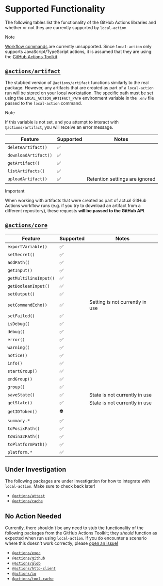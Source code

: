 # Supported Functionality

The following tables list the functionality of the GitHub Actions libraries and
whether or not they are currently supported by `local-action`.

> [!NOTE]
>
> [Workflow commands](https://docs.github.com/en/actions/using-workflows/workflow-commands-for-github-actions)
> are currently unsupported. Since `local-action` only supports
> JavaScript/TypeScript actions, it is assumed that they are using the
> [GitHub Actions Toolkit](https://github.com/actions/toolkit).

## [`@actions/artifact`](https://github.com/actions/toolkit/blob/main/packages/artifact/README.md)

The stubbed version of `@actions/artifact` functions similarly to the real
package. However, any artifacts that are created as part of a `local-action` run
will be stored on your local workstation. The specific path must be set using
the `LOCAL_ACTION_ARTIFACT_PATH` environment variable in the `.env` file passed
to the `local-action` command.

> [!NOTE]
>
> If this variable is not set, and you attempt to interact with
> `@actions/artifact`, you will receive an error message.

| Feature              | Supported          | Notes                          |
| -------------------- | ------------------ | ------------------------------ |
| `deleteArtifact()`   | :white_check_mark: |                                |
| `downloadArtifact()` | :white_check_mark: |                                |
| `getArtifact()`      | :white_check_mark: |                                |
| `listArtifacts()`    | :white_check_mark: |                                |
| `uploadArtifact()`   | :white_check_mark: | Retention settings are ignored |

> [!IMPORTANT]
>
> When working with artifacts that were created as part of actual GitHub Actions
> workflow runs (e.g. if you try to download an artifact from a different
> repository), these requests **will be passed to the GitHub API**.

## [`@actions/core`](https://github.com/actions/toolkit/blob/main/packages/core/README.md)

| Feature               | Supported          | Notes                           |
| --------------------- | ------------------ | ------------------------------- |
| `exportVariable()`    | :white_check_mark: |                                 |
| `setSecret()`         | :white_check_mark: |                                 |
| `addPath()`           | :white_check_mark: |                                 |
| `getInput()`          | :white_check_mark: |                                 |
| `getMultilineInput()` | :white_check_mark: |                                 |
| `getBooleanInput()`   | :white_check_mark: |                                 |
| `setOutput()`         | :white_check_mark: |                                 |
| `setCommandEcho()`    | :white_check_mark: | Setting is not currently in use |
| `setFailed()`         | :white_check_mark: |                                 |
| `isDebug()`           | :white_check_mark: |                                 |
| `debug()`             | :white_check_mark: |                                 |
| `error()`             | :white_check_mark: |                                 |
| `warning()`           | :white_check_mark: |                                 |
| `notice()`            | :white_check_mark: |                                 |
| `info()`              | :white_check_mark: |                                 |
| `startGroup()`        | :white_check_mark: |                                 |
| `endGroup()`          | :white_check_mark: |                                 |
| `group()`             | :white_check_mark: |                                 |
| `saveState()`         | :white_check_mark: | State is not currently in use   |
| `getState()`          | :white_check_mark: | State is not currently in use   |
| `getIDToken()`        | :no_entry:         |                                 |
| `summary.*`           | :white_check_mark: |                                 |
| `toPosixPath()`       | :white_check_mark: |                                 |
| `toWin32Path()`       | :white_check_mark: |                                 |
| `toPlatformPath()`    | :white_check_mark: |                                 |
| `platform.*`          | :white_check_mark: |                                 |

## Under Investigation

The following packages are under investigation for how to integrate with
`local-action`. Make sure to check back later!

- [`@actions/attest`](https://github.com/actions/toolkit/tree/main/packages/attest)
- [`@actions/cache`](https://github.com/actions/toolkit/tree/main/packages/cache)

## No Action Needed

Currently, there shouldn't be any need to stub the functionality of the
following packages from the GitHub Actions Toolkit; they _should_ function as
expected when run using `local-action`. If you do encounter a scenario where
this doesn't work correctly, please
[open an issue!](https://github.com/github/local-action/issues/new)

- [`@actions/exec`](https://github.com/actions/toolkit/tree/main/packages/exec)
- [`@actions/github`](https://github.com/actions/toolkit/tree/main/packages/github)
- [`@actions/glob`](https://github.com/actions/toolkit/tree/main/packages/glob)
- [`@actions/http-client`](https://github.com/actions/toolkit/tree/main/packages/http-client)
- [`@actions/io`](https://github.com/actions/toolkit/tree/main/packages/io)
- [`@actions/tool-cache`](https://github.com/actions/toolkit/tree/main/packages/tool-cache)
